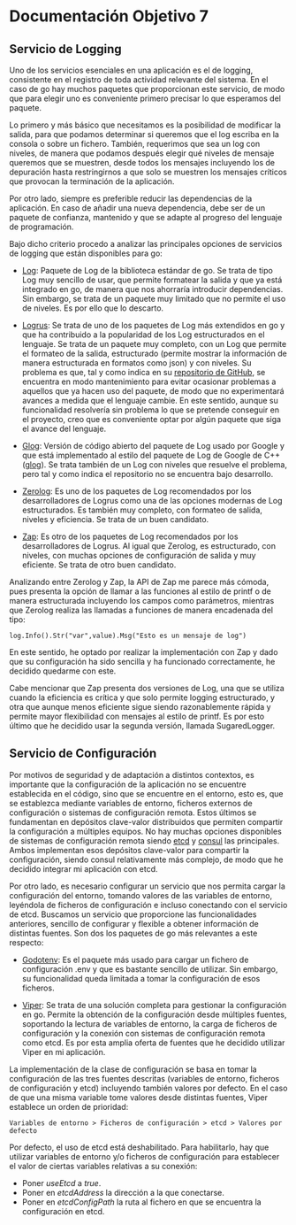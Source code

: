 # Documentación Objetivo 7
## Servicio de Logging

Uno de los servicios esenciales en una aplicación es el de logging, consistente en el registro de toda actividad relevante del sistema. En el caso de go hay muchos paquetes que proporcionan este servicio, de modo que para elegir uno es conveniente primero precisar lo que esperamos del paquete. 

Lo primero y más básico que necesitamos es la posibilidad de modificar la salida, para que podamos determinar si queremos que el log escriba en la consola o sobre un fichero. También, requerimos que sea un log con niveles, de manera que podamos después elegir qué niveles de mensaje queremos que se muestren, desde todos los mensajes incluyendo los de depuración hasta restringirnos a que solo se muestren los mensajes críticos que provocan la terminación de la aplicación.

Por otro lado, siempre es preferible reducir las dependencias de la aplicación. En caso de añadir una nueva dependencia, debe ser de un paquete de confianza, mantenido y que se adapte al progreso del lenguaje de programación.

Bajo dicho criterio procedo a analizar las principales opciones de servicios de logging que están disponibles para go:

- [Log](https://pkg.go.dev/log): Paquete de Log de la biblioteca estándar de go. Se trata de tipo Log muy sencillo de usar, que permite formatear la salida y que ya está integrado en go, de manera que nos ahorraría introducir dependencias. Sin embargo, se trata de un paquete muy limitado que no permite el uso de niveles. Es por ello que lo descarto.

- [Logrus](https://github.com/Sirupsen/logrus): Se trata de uno de los paquetes de Log más extendidos en go y que ha contribuido a la popularidad de los Log estructurados en el lenguaje. Se trata de un paquete muy completo, con un Log que permite el formateo de la salida, estructurado (permite mostrar la información de manera estructurada en formatos como json) y con niveles. Su problema es que, tal y como indica en su [repositorio de GitHub](https://github.com/Sirupsen/logrus), se encuentra en modo mantenimiento para evitar ocasionar problemas a aquellos que ya hacen uso del paquete, de modo que no experimentará avances a medida que el lenguaje cambie. En este sentido, aunque su funcionalidad resolvería sin problema lo que se pretende conseguir en el proyecto, creo que es conveniente optar por algún paquete que siga el avance del lenguaje.

- [Glog](https://github.com/golang/glog): Versión de código abierto del paquete de Log usado por Google y que está implementado al estilo del paquete de Log de Google de C++ ([glog](https://github.com/google/glog)). Se trata también de un Log con niveles que resuelve el problema, pero tal y como indica el repositorio no se encuentra bajo desarrollo.

- [Zerolog](https://github.com/rs/zerolog): Es uno de los paquetes de Log recomendados por los desarrolladores de Logrus como una de las opciones modernas de Log estructurados. Es también muy completo, con formateo de salida, niveles y eficiencia. Se trata de un buen candidato.

- [Zap](https://github.com/uber-go/zap): Es otro de los paquetes de Log recomendados por los desarrolladores de Logrus. Al igual que Zerolog, es estructurado, con niveles, con muchas opciones de configuración de salida y muy eficiente. Se trata de otro buen candidato.

Analizando entre Zerolog y Zap, la API de Zap me parece más cómoda, pues presenta la opción de llamar a las funciones al estilo de printf o de manera estructurada incluyendo los campos como parámetros, mientras que Zerolog realiza las llamadas a funciones de manera encadenada del tipo:
```
log.Info().Str("var",value).Msg("Esto es un mensaje de log")
```
En este sentido, he optado por realizar la implementación con Zap y dado que su configuración ha sido sencilla y ha funcionado correctamente, he decidido quedarme con este.

Cabe mencionar que Zap presenta dos versiones de Log, una que se utiliza cuando la eficiencia es crítica y que solo permite logging estructurado, y otra que aunque menos eficiente sigue siendo razonablemente rápida y permite mayor flexibilidad con mensajes al estilo de printf. Es por esto último que he decidido usar la segunda versión, llamada SugaredLogger.

## Servicio de Configuración

Por motivos de seguridad y de adaptación a distintos contextos, es importante que la configuración de la aplicación no se encuentre establecida en el código, sino que se encuentre en el entorno, esto es, que se establezca mediante variables de entorno, ficheros externos de configuración o sistemas de configuración remota. Estos últimos se fundamentan en depósitos clave-valor distribuidos que permiten compartir la configuración a múltiples equipos. No hay muchas opciones disponibles de sistemas de configuración remota siendo [etcd](https://etcd.io/) y [consul](https://www.consul.io/) las principales. Ambos implementan esos depósitos clave-valor para compartir la configuración, siendo consul relativamente más complejo, de modo que he decidido integrar mi aplicación con etcd.

Por otro lado, es necesario configurar un servicio que nos permita cargar la configuración del entorno, tomando valores de las variables de entorno, leyéndola de ficheros de configuración e incluso conectando con el servicio de etcd. Buscamos un servicio que proporcione las funcionalidades anteriores, sencillo de configurar y flexible a obtener información de distintas fuentes. Son dos los paquetes de go más relevantes a este respecto:

- [Godotenv](https://github.com/joho/godotenv): Es el paquete más usado para cargar un fichero de configuración .env y que es bastante sencillo de utilizar. Sin embargo, su funcionalidad queda limitada a tomar la configuración de esos ficheros.

- [Viper](https://github.com/spf13/viper): Se trata de una solución completa para gestionar la configuración en go. Permite la obtención de la configuración desde múltiples fuentes, soportando la lectura de variables de entorno, la carga de ficheros de configuración y la conexión con sistemas de configuración remota como etcd. Es por esta amplia oferta de fuentes que he decidido utilizar Viper en mi aplicación.

La implementación de la clase de configuración se basa en tomar la configuración de las tres fuentes descritas (variables de entorno, ficheros de configuración y etcd) incluyendo también valores por defecto. En el caso de que una misma variable tome valores desde distintas fuentes, Viper establece un orden de prioridad:
```
Variables de entorno > Ficheros de configuración > etcd > Valores por defecto
```
Por defecto, el uso de etcd está deshabilitado. Para habilitarlo, hay que utilizar variables de entorno y/o ficheros de configuración para establecer el valor de ciertas variables relativas a su conexión:

- Poner *useEtcd* a *true*.
- Poner en *etcdAddress* la dirección a la que conectarse.
- Poner en *etcdConfigPath* la ruta al fichero en que se encuentra la configuración en etcd.
